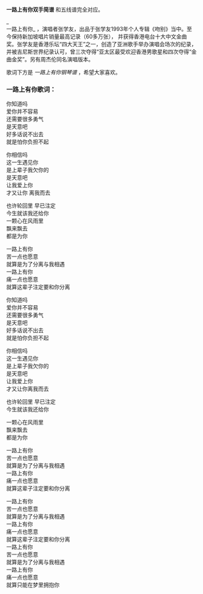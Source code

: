 

**一路上有你双手简谱** 和五线谱完全对应。

_  
一路上有你_ ，演唱者张学友，出品于张学友1993年个人专辑《吻别》当中。至今保持新加坡唱片销量最高记录（60多万张），
并获得香港电台十大中文金曲奖。张学友是香港乐坛“四大天王”之一，创造了亚洲歌手举办演唱会场次的纪录，并被吉尼斯世界纪录认可，曾三次夺得“亚太区最受欢迎香港男歌星和四次夺得“金曲金奖”。另有周杰伦同名演唱版本。

  
歌词下方是 _一路上有你钢琴谱_ ，希望大家喜欢。

### 一路上有你歌词：

你知道吗  
爱你并不容易  
还需要很多勇气  
是天意吧  
好多话说不出去  
就是怕你负担不起

你相信吗  
这一生遇见你  
是上辈子我欠你的  
是天意吧  
让我爱上你  
才又让你 离我而去

也许轮回里 早已注定  
今生就该我还给你  
一颗心在风雨里  
飘来飘去  
都是为你

一路上有你  
苦一点也愿意  
就算是为了分离与我相遇  
一路上有你  
痛一点也愿意  
就算这辈子注定要和你分离

你知道吗  
爱你并不容易  
还需要很多勇气  
是天意吧  
好多话说不出去  
就是怕你负担不起

你相信吗  
这一生遇见你  
是上辈子我欠你的  
是天意吧  
让我爱上你  
才又让你离我而去

也许轮回里 早已注定  
今生就该我还给你

一颗心在风雨里  
飘来飘去  
都是为你

一路上有你  
苦一点也愿意  
就算是为了分离与我相遇  
一路上有你  
痛一点也愿意  
就算这辈子注定要和你分离

一路上有你  
苦一点也愿意  
就算是为了分离与我相遇  
一路上有你  
痛一点也愿意  
就算这辈子注定要和你分离  
一路上有你  
苦一点也愿意  
就算是为了分离与我相遇  
一路上有你  
痛一点也愿意  
就算只能在梦里拥抱你

